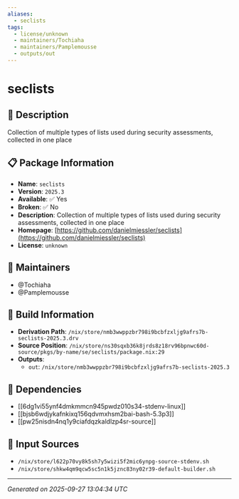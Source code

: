```yaml
---
aliases:
  - seclists
tags:
  - license/unknown
  - maintainers/Tochiaha
  - maintainers/Pamplemousse
  - outputs/out
---
```


# seclists

## 📝 Description

Collection of multiple types of lists used during security assessments, collected in one place

## 📋 Package Information

- **Name**: `seclists`
- **Version**: `2025.3`
- **Available**: ✅ Yes
- **Broken**: ✅ No
- **Description**: Collection of multiple types of lists used during security assessments, collected in one place
- **Homepage**: [https://github.com/danielmiessler/seclists](https://github.com/danielmiessler/seclists)
- **License**: `unknown`
## 👥 Maintainers

- @Tochiaha
- @Pamplemousse


## 🔧 Build Information

- **Derivation Path**: `/nix/store/nmb3wwppzbr798i9bcbfzxljg9afrs7b-seclists-2025.3.drv`
- **Source Position**: `/nix/store/ns30sqxb36k8jrds8z18rv96bpnwc60d-source/pkgs/by-name/se/seclists/package.nix:29`
- **Outputs**:
  - `out`:  `/nix/store/nmb3wwppzbr798i9bcbfzxljg9afrs7b-seclists-2025.3`

## 🔗 Dependencies

- [[6dg1vi55ynf4dmkmmcn945pwdz010s34-stdenv-linux]]
- [[bjsb6wdjykafnkixq156qdvmxhsm2bai-bash-5.3p3]]
- [[pw25nisdn4nq1y9ciafdqzkaldlzp4sr-source]]

## 📁 Input Sources

- `/nix/store/l622p70vy8k5sh7y5wizi5f2mic6ynpg-source-stdenv.sh`
- `/nix/store/shkw4qm9qcw5sc5n1k5jznc83ny02r39-default-builder.sh`

---
*Generated on 2025-09-27 13:04:34 UTC*

